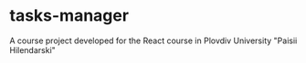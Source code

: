 # tasks-manager
A course project developed for the React course in Plovdiv University "Paisii Hilendarski"
